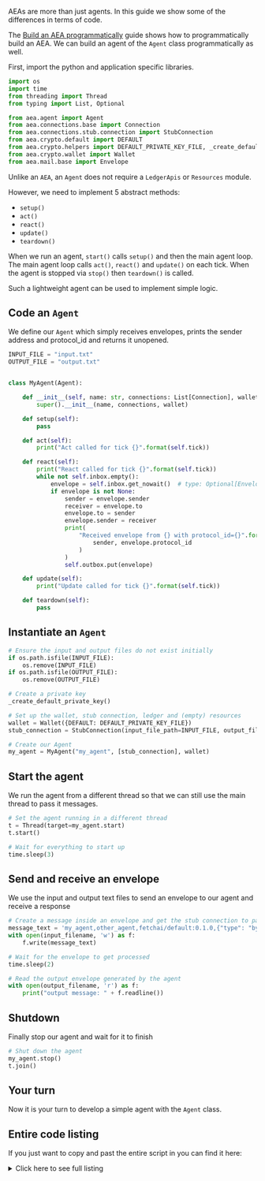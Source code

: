 AEAs are more than just agents. In this guide we show some of the differences in terms of code.

The <a href="../build-aea-programmatically">Build an AEA programmatically</a> guide shows how to programmatically build an AEA. We can build an agent of the `Agent` class programmatically as well.

First, import the python and application specific libraries.
``` python
import os
import time
from threading import Thread
from typing import List, Optional

from aea.agent import Agent
from aea.connections.base import Connection
from aea.connections.stub.connection import StubConnection
from aea.crypto.default import DEFAULT
from aea.crypto.helpers import DEFAULT_PRIVATE_KEY_FILE, _create_default_private_key
from aea.crypto.wallet import Wallet
from aea.mail.base import Envelope
```

Unlike an `AEA`, an `Agent` does not require a `LedgerApis` or `Resources` module.

However, we need to implement 5 abstract methods:
- `setup()`
- `act()`
- `react()`
- `update()`
- `teardown()`


When we run an agent, `start()` calls `setup()` and then the main agent loop. The main agent loop calls `act()`, `react()` and `update()` on each tick. When the agent is stopped via `stop()` then `teardown()` is called.

Such a lightweight agent can be used to implement simple logic.

## Code an `Agent`

We define our `Agent` which simply receives envelopes, prints the sender address and protocol_id and returns it unopened.
```python
INPUT_FILE = "input.txt"
OUTPUT_FILE = "output.txt"


class MyAgent(Agent):

    def __init__(self, name: str, connections: List[Connection], wallet: Wallet):
        super().__init__(name, connections, wallet)

    def setup(self):
        pass

    def act(self):
        print("Act called for tick {}".format(self.tick))

    def react(self):
        print("React called for tick {}".format(self.tick))
        while not self.inbox.empty():
            envelope = self.inbox.get_nowait()  # type: Optional[Envelope]
            if envelope is not None:
                sender = envelope.sender
                receiver = envelope.to
                envelope.to = sender
                envelope.sender = receiver
                print(
                    "Received envelope from {} with protocol_id={}".format(
                        sender, envelope.protocol_id
                    )
                )
                self.outbox.put(envelope)

    def update(self):
        print("Update called for tick {}".format(self.tick))

    def teardown(self):
        pass
```

## Instantiate an `Agent`

``` python
# Ensure the input and output files do not exist initially
if os.path.isfile(INPUT_FILE):
    os.remove(INPUT_FILE)
if os.path.isfile(OUTPUT_FILE):
    os.remove(OUTPUT_FILE)

# Create a private key
_create_default_private_key()

# Set up the wallet, stub connection, ledger and (empty) resources
wallet = Wallet({DEFAULT: DEFAULT_PRIVATE_KEY_FILE})
stub_connection = StubConnection(input_file_path=INPUT_FILE, output_file_path=OUTPUT_FILE)

# Create our Agent
my_agent = MyAgent("my_agent", [stub_connection], wallet)
```

## Start the agent
We run the agent from a different thread so that we can still use the main thread to pass it messages.
``` python
# Set the agent running in a different thread
t = Thread(target=my_agent.start)
t.start()

# Wait for everything to start up
time.sleep(3)
```

## Send and receive an envelope
We use the input and output text files to send an envelope to our agent and receive a response
``` python
# Create a message inside an envelope and get the stub connection to pass it into the agent
message_text = 'my_agent,other_agent,fetchai/default:0.1.0,{"type": "bytes", "content": "aGVsbG8="}'
with open(input_filename, 'w') as f:
    f.write(message_text)

# Wait for the envelope to get processed
time.sleep(2)

# Read the output envelope generated by the agent
with open(output_filename, 'r') as f:
    print("output message: " + f.readline())
```

## Shutdown
Finally stop our agent and wait for it to finish
``` python
# Shut down the agent
my_agent.stop()
t.join()
```

## Your turn

Now it is your turn to develop a simple agent with the `Agent` class.

## Entire code listing
If you just want to copy and past the entire script in you can find it here:

<details><summary>Click here to see full listing</summary>
<p>

```python
import os
import time
from threading import Thread
from typing import List, Optional

from aea.agent import Agent
from aea.connections.base import Connection
from aea.connections.stub.connection import StubConnection
from aea.crypto.default import DEFAULT
from aea.crypto.helpers import DEFAULT_PRIVATE_KEY_FILE, _create_default_private_key
from aea.crypto.wallet import Wallet
from aea.mail.base import Envelope


INPUT_FILE = "input.txt"
OUTPUT_FILE = "output.txt"


class MyAgent(Agent):
    def __init__(self, name: str, connections: List[Connection], wallet: Wallet):
        super().__init__(name, connections, wallet)

    def setup(self):
        pass

    def act(self):
        print("Act called for tick {}".format(self.tick))

    def react(self):
        print("React called for tick {}".format(self.tick))
        while not self.inbox.empty():
            envelope = self.inbox.get_nowait()  # type: Optional[Envelope]
            if envelope is not None:
                sender = envelope.sender
                receiver = envelope.to
                envelope.to = sender
                envelope.sender = receiver
                print(
                    "Received envelope from {} with protocol_id={}".format(
                        sender, envelope.protocol_id
                    )
                )
                self.outbox.put(envelope)

    def update(self):
        print("Update called for tick {}".format(self.tick))

    def teardown(self):
        pass


def run():
    # Ensure the input and output files do not exist initially
    if os.path.isfile(INPUT_FILE):
        os.remove(INPUT_FILE)
    if os.path.isfile(OUTPUT_FILE):
        os.remove(OUTPUT_FILE)

    # Create a private key
    _create_default_private_key()

    # Set up the wallet, stub connection, ledger and (empty) resources
    wallet = Wallet({DEFAULT: DEFAULT_PRIVATE_KEY_FILE})
    stub_connection = StubConnection(
        input_file_path=INPUT_FILE, output_file_path=OUTPUT_FILE
    )

    # Create our Agent
    my_agent = MyAgent("my_agent", [stub_connection], wallet)

    # Set the agent running in a different thread
    t = Thread(target=my_agent.start)
    t.start()

    # Wait for everything to start up
    time.sleep(3)

    # Create a message inside an envelope and get the stub connection to pass it into the agent
    message_text = 'my_agent,other_agent,fetchai/default:0.1.0,{"type": "bytes", "content": "aGVsbG8="}'
    with open(INPUT_FILE, "w") as f:
        f.write(message_text)

    # Wait for the envelope to get processed
    time.sleep(2)

    # Read the output envelope generated by the agent
    with open(OUTPUT_FILE, "r") as f:
        print("output message: " + f.readline())

    # Shut down the agent
    my_agent.stop()
    t.join()


if __name__ == "__main__":
    run()
```

<br />
